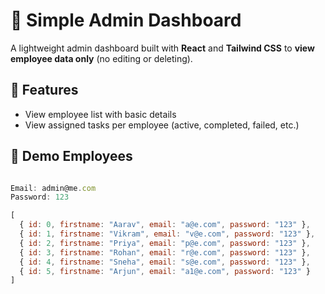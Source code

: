 # 🧾 Simple Admin Dashboard

A lightweight admin dashboard built with **React** and **Tailwind CSS** to **view employee data only** (no editing or deleting).

## 👀 Features

- View employee list with basic details
- View assigned tasks per employee (active, completed, failed, etc.)

## 🧑 Demo Employees

```js

Email: admin@me.com  
Password: 123

[
  { id: 0, firstname: "Aarav", email: "a@e.com", password: "123" },
  { id: 1, firstname: "Vikram", email: "v@e.com", password: "123" },
  { id: 2, firstname: "Priya", email: "p@e.com", password: "123" },
  { id: 3, firstname: "Rohan", email: "r@e.com", password: "123" },
  { id: 4, firstname: "Sneha", email: "s@e.com", password: "123" },
  { id: 5, firstname: "Arjun", email: "a1@e.com", password: "123" }
]
